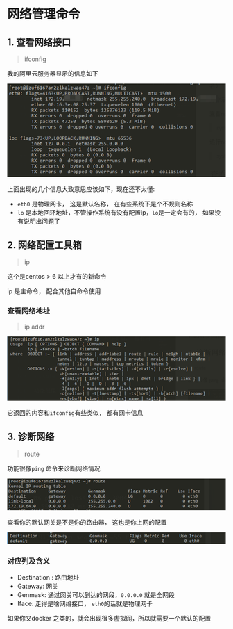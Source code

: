 
# 网络管理命令

## 1. 查看网络接口
> ifconfig

我的阿里云服务器显示的信息如下

![](../md_imgs/ifconfig.png)


上面出现的几个信息大致意思应该如下，现在还不太懂:

* `eth0` 是物理网卡， 这是默认名称， 在有些系统下是个不规则名称
* `lo` 是本地回环地址，不管操作系统有没有配置ip，`lo`是一定会有的， 如果没有说明出问题了




## 2. 网络配置工具箱
> ip

这个是centos > 6 以上才有的新命令

ip 是主命令， 配合其他自命令使用

### 查看网络地址
> ip addr

![](../md_imgs/ip.png)

它返回的内容和`ifconfig`有些类似， 都有网卡信息




## 3. 诊断网络
> route 

功能很像`ping` 命令来诊断网络情况

![](../md_imgs/route.png)

查看你的默认网关是不是你的路由器， 这也是你上网的配置

![](../md_imgs/route-default.png)


### 对应列及含义

* Destination : 路由地址
* Gateway: 网关
* Genmask: 通过网关可以到达的网段，`0.0.0.0` 就是全网段
* Iface: 走得是啥网络接口， `eth0`的话就是物理网卡



如果你又docker 之类的，就会出现很多虚拟网，所以就需要一个默认的配置
